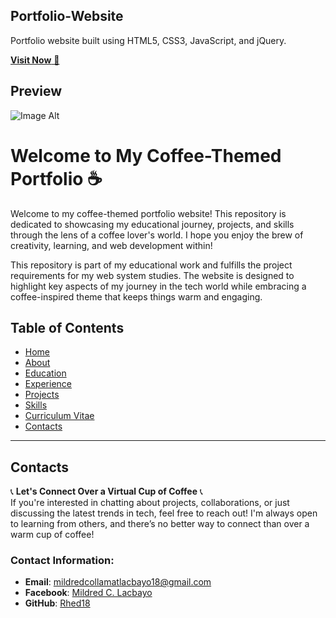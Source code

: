 ## Portfolio-Website
Portfolio website built using HTML5, CSS3, JavaScript, and jQuery.

<a href="https://rhed18.github.io/PortfolioWebsite2024/" target="_blank">**Visit Now** 🚀</a>

## Preview
![Image Alt](https://github.com/Rhed18/PortfolioWebsite2024/blob/69a2b6a5251539be760cdaeaa7926902ebdecfd6/preview%20image.png)

# Welcome to My Coffee-Themed Portfolio ☕️

Welcome to my coffee-themed portfolio website! This repository is dedicated to showcasing my educational journey, projects, and skills through the lens of a coffee lover's world. I hope you enjoy the brew of creativity, learning, and web development within!

This repository is part of my educational work and fulfills the project requirements for my web system studies. The website is designed to highlight key aspects of my journey in the tech world while embracing a coffee-inspired theme that keeps things warm and engaging.

## Table of Contents

- [Home](#home)
- [About](#about)
- [Education](#education)
- [Experience](#experience)
- [Projects](#projects)
- [Skills](#skills)
- [Curriculum Vitae](#curriculum-vitae)
- [Contacts](#contacts)

---

## Contacts

📞 **Let's Connect Over a Virtual Cup of Coffee** 📞  
If you're interested in chatting about projects, collaborations, or just discussing the latest trends in tech, feel free to reach out! I'm always open to learning from others, and there’s no better way to connect than over a warm cup of coffee!

### Contact Information:
- **Email**: [mildredcollamatlacbayo18@gmail.com](mailto:mildredcollamatlacbayo18@gmail.com)
- **Facebook**: [Mildred C. Lacbayo](https://www.facebook.com/mildred.lacbayo.98)
- **GitHub**: [Rhed18](https://rhed18.github.io/PortfolioWebsite2024/)


